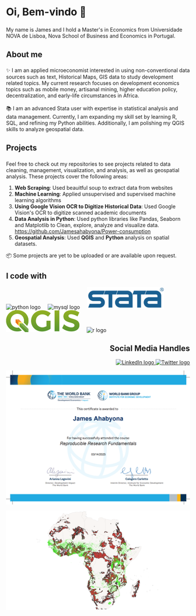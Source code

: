<h1 align="left">Oi, Bem-vindo 👋  </h1>

###

<p align="left">My name is James and I hold a Master's in Economics from Universidade NOVA de Lisboa, Nova School of Business and Economics in Portugal.</p>

###

<h2 align="left">About me</h2>

###

<p align="left">✨ I am an applied microeconomist interested in using non-conventional data sources such as text, Historical Maps, GIS data to study development related topics. My current research focuses on development economics topics such as mobile money, artisanal mining, higher education policy, decentralization, and early-life circumstances in Africa.<br><br>📚 
I am an advanced Stata user with expertise in statistical analysis and data management. Currently, I am expanding my skill set by learning R, SQL, and refining my Python abilities. Additionally, I am polishing my QGIS skills to analyze geospatial data.</p>


###

<h2 align="left">Projects</h2>

###

Feel free to check out my repositories to see projects related to data cleaning, management, visualization, and analysis, as well as geospatial analysis. These projects cover the following areas:

1. **Web Scraping**: Used beauitful soup to extract data from websites
2. **Machine Learning**: Applied unsupervised and supervised machine learning algorithms
3. **Using Google Vision OCR to Digitize Historical Data**: Used Google Vision's OCR to digitize scanned academic documents 
4. **Data Analysis in Python**: Used python libraries like Pandas, Seaborn and Matplotlib to Clean, explore, analyze and visualize data. https://github.com/Jamesahabyona/Power-consumption
6. **Geospatial Analysis**: Used **QGIS** and **Python** analysis on spatial datasets.

📦 Some projects are yet to be uploaded or are available upon request.

###

<h2 align="left">I code with</h2>

<div align="left">
 <img src="https://cdn.jsdelivr.net/gh/devicons/devicon/icons/python/python-original.svg" height="60" alt="python logo" />
<img width="12" />
<img src="https://cdn.jsdelivr.net/gh/devicons/devicon/icons/mysql/mysql-original.svg" height="60" alt="mysql logo" />
<img width="12" />
<img src="https://raw.githubusercontent.com/Jamesahabyona/jamesahabyona.github.io/master/Stata_logo_med_blue.png" height="60" alt="stata logo" />
<img width="12" />
 <img src="https://raw.githubusercontent.com/Jamesahabyona/jamesahabyona.github.io/master/QGIS_logo%2C_2017.svg.png" height="60" alt="qgis logo" />
<img width="12" />
<img src="https://cdn.jsdelivr.net/gh/devicons/devicon/icons/r/r-original.svg" height="60" alt="r logo" />

</div>

###
<h2 align="right">Social Media Handles </h2>

<div align="right">
  <a href="https://linkedin.com/in/james-ahabyona-236b81129/" target="_blank">
  <img src="https://raw.githubusercontent.com/maurodesouza/profile-readme-generator/master/src/assets/icons/social/linkedin/default.svg" width="52" height="40" alt="LinkedIn logo" />
</a>
<a href="https://x.com/a_ha256" target="_blank">
  <img src="https://raw.githubusercontent.com/maurodesouza/profile-readme-generator/master/src/assets/icons/social/twitter/default.svg" width="52" height="40" alt="Twitter logo" />
</a>

![Reproducible Research](https://raw.githubusercontent.com/Jamesahabyona/Jamesahabyona/main/funamentals%20of%20reproducible%20research.png)

![DHS Gold Africa](https://raw.githubusercontent.com/Jamesahabyona/Jamesahabyona/main/dhsgoldafrica.png)

###
